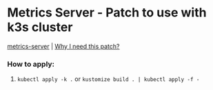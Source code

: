 # Metrics Server - Patch to use with k3s cluster

[metrics-server](https://github.com/kubernetes-sigs/metrics-server) | [Why I need this patch?](https://github.com/kubernetes-sigs/kind/issues/398#issuecomment-1221698678)

### How to apply:

  1. `kubectl apply -k .` or `kustomize build . | kubectl apply -f -`